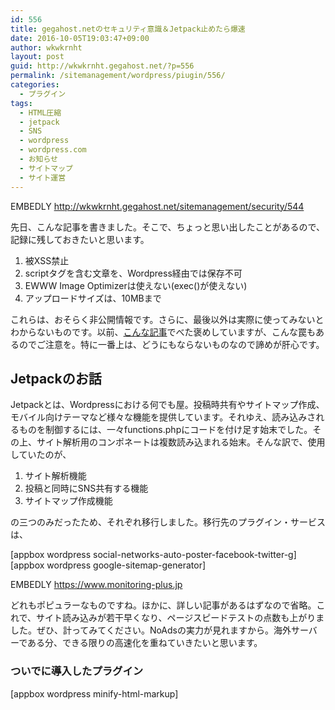 ```yaml
---
id: 556
title: gegahost.netのセキュリティ意識＆Jetpack止めたら爆速
date: 2016-10-05T19:03:47+09:00
author: wkwkrnht
layout: post
guid: http://wkwkrnht.gegahost.net/?p=556
permalink: /sitemanagement/wordpress/piugin/556/
categories:
  - プラグイン
tags:
  - HTML圧縮
  - jetpack
  - SNS
  - wordpress
  - wordpress.com
  - お知らせ
  - サイトマップ
  - サイト運営
---
```

EMBEDLY http://wkwkrnht.gegahost.net/sitemanagement/security/544

先日、こんな記事を書きました。そこで、ちょっと思い出したことがあるので、記録に残しておきたいと思います。

  1. 被XSS禁止
  2. scriptタグを含む文章を、Wordpress経由では保存不可
  3. EWWW Image Optimizerは使えない(exec()が使えない)
  4. アップロードサイズは、10MBまで

これらは、おそらく非公開情報です。さらに、最後以外は実際に使ってみないとわからないものです。以前、<a href="http://wkwkrnht.gegahost.net/sitemanagement/serverhostingservice/18" target="_blank" rel="noopener">こんな記事</a>でべた褒めしていますが、こんな罠もあるのでご注意を。特に一番上は、どうにもならないものなので諦めが肝心です。

## Jetpackのお話

Jetpackとは、Wordpressにおける何でも屋。投稿時共有やサイトマップ作成、モバイル向けテーマなど様々な機能を提供しています。それゆえ、読み込みされるものを制御するには、一々functions.phpにコードを付け足す始末でした。その上、サイト解析用のコンポネートは複数読み込まれる始末。そんな訳で、使用していたのが、

  1. サイト解析機能
  2. 投稿と同時にSNS共有する機能
  3. サイトマップ作成機能

の三つのみだったため、それぞれ移行しました。移行先のプラグイン・サービスは、

[appbox wordpress social-networks-auto-poster-facebook-twitter-g]  
[appbox wordpress google-sitemap-generator]  

EMBEDLY https://www.monitoring-plus.jp

どれもポピュラーなものですね。ほかに、詳しい記事があるはずなので省略。これで、サイト読み込みが若干早くなり、ページスピードテストの点数も上がりました。ぜひ、計ってみてください。NoAdsの実力が見れますから。海外サーバーである分、できる限りの高速化を重ねていきたいと思います。

### ついでに導入したプラグイン

[appbox wordpress minify-html-markup]